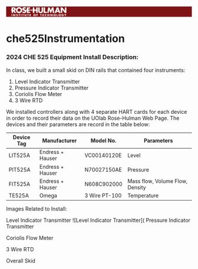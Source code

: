 ![RHIT Banner](https://raw.githubusercontent.com/creechds/che525Instrumentation/main/Rose-Hulman%20Banner.png)

# che525Instrumentation
### 2024 CHE 525 Equipment Install Description:

In class, we built a small skid on DIN rails that contained four instruments:
1. Level Indicator Transmitter
2. Pressure Indicator Transmitter
3. Coriolis Flow Meter
4. 3 Wire RTD
   
We installed controllers along with 4 separate HART cards for each device in order to record their data on the UOlab Rose-Hulman Web Page. The devices and their parameters are record in the table below:

|Device Tag|Manufacturer|Model No.|Parameters|
|-|-|-|-|
|LIT525A|Endress + Hauser|VC00140120E|Level|
|PIT525A|Endress + Hauser|N70027150AE|Pressure|
|FIT525A|Endress + Hauser|N608C902000|Mass flow, Volume Flow, Density|
|TE525A|Omega|3 Wire PT-100|Temperature|

Images Related to Install:

Level Indicator Transmitter
![Level Indicator Transmitter](
Pressure Indicator Transmitter

Coriolis Flow Meter

3 Wire RTD

Overall Skid
